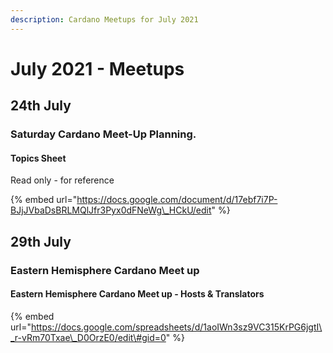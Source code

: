 ```yaml
---
description: Cardano Meetups for July 2021
---
```


# July 2021 - Meetups

## 24th July

### Saturday Cardano Meet-Up Planning. 

#### Topics Sheet

Read only - for reference

{% embed url="https://docs.google.com/document/d/17ebf7i7P-BJjJVbaDsBRLMQlJfr3Pyx0dFNeWg\_HCkU/edit" %}

## 29th July 

### Eastern Hemisphere Cardano Meet up

#### Eastern Hemisphere Cardano Meet up - Hosts & Translators

{% embed url="https://docs.google.com/spreadsheets/d/1aoIWn3sz9VC315KrPG6jgtI\_r-vRm70Txae\_D0OrzE0/edit\#gid=0" %}





